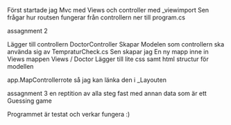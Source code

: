 Först startade jag Mvc med Views och controller med _viewimport 
Sen frågar hur routsen fungerar från controllern ner till program.cs

assagnment 2 

Lägger till controllern DoctorController
Skapar Modelen som controllern ska använda sig av TempraturCheck.cs
Sen skapar jag En ny mapp inne in Views mappen Views / Doctor
Lägger till lite css samt html structur för modellen

app.MapControllerrote så jag kan länka den i _Layouten

assagnment 3 en reptition av alla steg fast med annan data som är ett Guessing game

Programmet är testat och verkar fungera :) 
